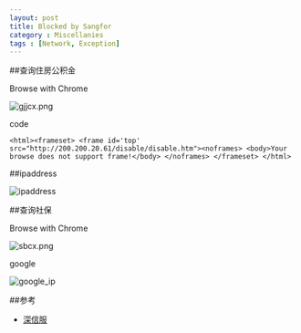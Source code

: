 ```yaml
---
layout: post
title: Blocked by Sangfor
category : Miscellanies
tags : [Network, Exception]
---
```


##查询住房公积金

Browse with Chrome

![gjjcx.png](http://dylanninin.com/assets/images/2013/gjjcx.png)

code

	<html><frameset> <frame id='top' src="http://200.200.20.61/disable/disable.htm"><noframes> <body>Your browse does not support frame!</body> </noframes> </frameset> </html>

##ipaddress

![ipaddress](http://dylanninin.com/assets/images/2013/ipaddress.png)

##查询社保

Browse with Chrome

![sbcx.png](http://dylanninin.com/assets/images/2013/sbcx.png)

google 

![google_ip](http://dylanninin.com/assets/images/2013/google_ip.png)


##参考

* [深信服](http://www.sangfor.com.cn/)

